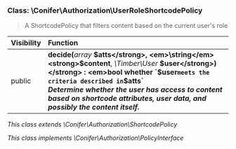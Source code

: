 
### Class: \Conifer\Authorization\UserRoleShortcodePolicy

> A ShortcodePolicy that filters content based on the current user's role

| Visibility | Function |
|:-----------|:---------|
| public | <strong>decide(</strong><em>array</em> <strong>$atts</strong>, <em>\string</em> <strong>$content</strong>, <em>\Timber\User</em> <strong>$user</strong>)</strong> : <em>bool whether `$user` meets the criteria described in `$atts`</em><br /><em>Determine whether the user has access to content based on shortcode attributes, user data, and possibly the content itself.</em> |

*This class extends \Conifer\Authorization\ShortcodePolicy*

*This class implements \Conifer\Authorization\PolicyInterface*

